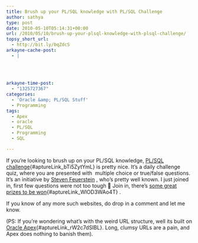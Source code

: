 ```yaml
---
title: Brush up your PL/SQL knowledge with PL/SQL Challenge
author: sathya
type: post
date: 2010-05-10T05:14:31+00:00
url: /2010/05/10/brush-up-your-plsql-knowledge-with-plsql-challenge/
topsy_short_url:
  - http://bit.ly/bqZdcS
arkayne-cache-post:
  - |
    
    
    
    
arkayne-time-post:
  - "1325727367"
categories:
  - 'Oracle &amp; PL/SQL Stuff'
  - Programming
tags:
  - Apex
  - oracle
  - PL/SQL
  - Programming
  - SQL

---
```

If you&#8217;re looking to brush up on your PL/SQL knowledge, [PL/SQL challenge][1]{#aptureLink_bTi5ZytYmL} is pretty nice. It&#8217;s a daily challenge quiz, where you are presented with  multiple choice or true/false questions. It&#8217;s an initiative by <a href="http://en.wikipedia.org/wiki/Steven_Feuerstein" target="_blank">Steven Feuerstein</a> <a href="http://en.wikipedia.org/wiki/Steven_Feuerstein" target="_blank"></a>, who&#8217;s pretty well known. I just joined in, first few questions were not too tough 🙂 Join in, there&#8217;s [some great prizes to be won][2]{#aptureLink_WlOD3WAo4T} .

If you know of any more such websites, do drop in a comment and let me know.

(PS: If you&#8217;re wondering what&#8217;s with the weird URL structure, well its built on [Oracle Apex][3]{#aptureLink_rW2c7dSIBL}. Long, clumsy URLs are a pain, and Apex does nothing to banish them).

 [1]: http://plsqlchallenge.com/pls/apex/f?p=10000:27:2661386768578984::NO:::
 [2]: http://plsqlchallenge.com/pls/apex/f?p=10000:28:2661386768578984::NO:::
 [3]: http://en.wikipedia.org/wiki/Oracle%20Application%20Express
